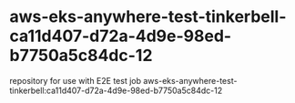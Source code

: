 # aws-eks-anywhere-test-tinkerbell-ca11d407-d72a-4d9e-98ed-b7750a5c84dc-12
repository for use with E2E test job aws-eks-anywhere-test-tinkerbell:ca11d407-d72a-4d9e-98ed-b7750a5c84dc-12
